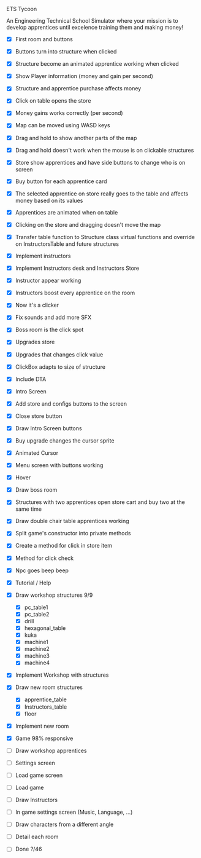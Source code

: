 ETS Tycoon

An Engineering Technical School Simulator where your mission is to develop apprentices until excelence training them and making money!

- [x] First room and buttons
- [x] Buttons turn into structure when clicked
- [x] Structure become an animated apprentice working when clicked
- [x] Show Player information (money and gain per second)
- [x] Structure and apprentice purchase affects money
- [x] Click on table opens the store
- [x] Money gains works correctly (per second)
- [x] Map can be moved using WASD keys
- [x] Drag and hold to show another parts of the map
- [x] Drag and hold doesn't work when the mouse is on clickable structures
- [x] Store show apprentices and have side buttons to change who is on screen
- [x] Buy button for each apprentice card
- [x] The selected apprentice on store really goes to the table and affects money based on its values
- [x] Apprentices are animated when on table
- [x] Clicking on the store and dragging doesn't move the map
- [x] Transfer table function to Structure class virtual functions and override on InstructorsTable and future structures
- [x] Implement instructors
- [x] Implement Instructors desk and Instructors Store
- [x] Instructor appear working
- [x] Instructors boost every apprentice on the room
- [x] Now it's a clicker
- [X] Fix sounds and add more SFX 
- [X] Boss room is the click spot
- [X] Upgrades store
- [X] Upgrades that changes click value
- [X] ClickBox adapts to size of structure
- [X] Include DTA
- [X] Intro Screen
- [X] Add store and configs buttons to the screen
- [X] Close store button
- [X] Draw Intro Screen buttons
- [X] Buy upgrade changes the cursor sprite
- [X] Animated Cursor
- [X] Menu screen with buttons working
- [X] Hover
- [x] Draw boss room
- [x] Structures with two apprentices open store cart and buy two at the same time
- [x] Draw double chair table apprentices working 
- [x] Split game's constructor into private methods
- [x] Create a method for click in store item
- [x] Method for click check
- [x] Npc goes beep beep 
- [x] Tutorial / Help
- [x] Draw workshop structures 9/9
    - [X] pc_table1
    - [x] pc_table2
    - [X] drill
    - [X] hexagonal_table
    - [x] kuka
    - [x] machine1
    - [x] machine2
    - [x] machine3
    - [x] machine4
- [x] Implement Workshop with structures 
- [x] Draw new room structures
    - [x] apprentice_table
    - [x] Instructors_table
    - [x] floor
- [x] Implement new room 
- [x] Game 98% responsive
- [ ] Draw workshop apprentices
- [ ] Settings screen 
- [ ] Load game screen 
- [ ] Load game 
- [ ] Draw Instructors
- [ ] In game settings screen (Music, Language, ...)
- [ ] Draw characters from a different angle
- [ ] Detail each room

- [ ] Done ?/46
